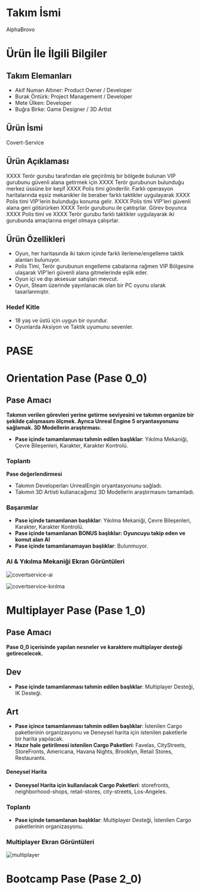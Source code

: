 # **Takım İsmi**

AlphaBrovo

# Ürün İle İlgili Bilgiler

## Takım Elemanları
- Akif Numan Altıner: Product Owner / Developer 
- Burak Öntürk: Project Management / Developer
- Mete Ülken: Developer
- Buğra Birke: Game Designer / 3D Artist

## Ürün İsmi

Covert-Service

## Ürün Açıklaması

XXXX Terör gurubu tarafından ele geçirilmiş bir bölgede bulunan VIP gurubunu güvenli alana getirmek için XXXX Terör gurubunun bulunduğu merkez üssüne bir keşif XXXX Polis timi gönderilir. Farklı operasyon haritalarında eşsiz mekanikler ile beraber farklı taktikler uygulayarak XXXX Polis timi VIP'lerin bulunduğu konuma gelir. XXXX Polis timi VIP'leri güvenli alana geri götürürken XXXX Terör gurubunu ile çatıtışrlar. Görev boyunca XXXX Polis timi ve XXXX Terör gurubu farklı taktikler uygulayarak iki gurubunda amaçlarına engel olmaya çalışırlar.

## Ürün Özellikleri

- Oyun, her haritasında iki takım içinde farklı ilerleme/engelleme taktik alanları bulunuyor.
- Polis Timi, Terör gurubunun engelleme çabalarına rağmen VIP Bölgesine ulaşarak VIP'leri güvenli alana gitmelerinde eşlik eder.
- Oyun içi ve dışı aksesuar satışları mevcut.
- Oyun, Steam üzerinde yayınlanacak olan bir PC oyunu olarak tasarlanmıştır.

### Hedef Kitle

- 18 yaş ve üstü için uygun bir oyundur.
- Oyunlarda Aksiyon ve Taktik uyumunu sevenler.



# PASE

# Orientation Pase (Pase 0_0)

## Pase Amacı
**Takımın verilen görevleri yerine getirme seviyesini ve takımın organize bir şekilde çalışmasını ölçmek. Ayrıca Unreal Engine 5 oryantasyonunu sağlamak. 3D Modellerin araştırması.**

- **Pase içinde tamamlanması tahmin edilen başlıklar**: Yıkılma Mekaniği, Çevre Bileşenleri, Karakter, Karakter Kontrolü.

### Toplantı
**Pase değerlendirmesi**
- Takımın Developerları UnrealEngin oryantasyonunu sağladı.
- Takımın 3D Artisti kullanacağımız 3D Modellerin araştırmasını tamamladı.

### Başarımlar
- **Pase içinde tamamlanan başlıklar**: Yıkılma Mekaniği, Çevre Bileşenleri, Karakter, Karakter Kontrolü.
- **Pase içinde tamamlanan BONUS başlıklar: Oyuncuyu takip eden ve komut alan AI**
- **Pase içinde tamamlanamayan başlıklar**: Bulunmuyor.

### AI & Yıkılma Mekaniği Ekran Görüntüleri
![covertservice-ai](https://github.com/AkifNuman/Covert-Service-Private/assets/54241620/b6359463-a69c-4056-829c-5a7bc3c7ef36)

![covertservice-kırılma](https://github.com/AkifNuman/Covert-Service-Private/assets/54241620/bca43a3e-54cd-4765-9978-3916c294549c)

# Multiplayer Pase (Pase 1_0)

## Pase Amacı
**Pase 0_0 içerisinde yapılan nesneler ve karaktere multiplayer desteği getirecelecek.**

## Dev
- **Pase içinde tamamlanması tahmin edilen başlıklar**: Multiplayer Desteği, IK Desteği.

## Art
- **Pase içince tamamlanması tahmin edilen başlıklar**: İstenilen Cargo paketlerinin organizasyonu ve Deneysel harita için istenilen paketlerle bir harita yapılacak. 
- **Hazır hale getirilmesi istenilen Cargo Paketleri**: Favelas, CityStreets, StoreFronts, Americana, Havana Nights, Brooklyn, Retail Stores, Restaurants.

#### Deneysel Harita
- **Deneysel Harita için kullanılacak Cargo Paketleri**: storefronts, neighborhood-shops, retail-stores, city-streets, Los-Angeles.

### Toplantı


- **Pase içinde tamamlanan başlıklar**: Multiplayer Desteği, İstenilen Cargo paketlerinin organizasyonu.

### Multiplayer Ekran Görüntüleri
![multiplayer](https://github.com/AkifNuman/Covert-Service-Private/assets/54241620/bb07dbb9-b118-4ad3-a7af-1f506af7e1ea)

# Bootcamp Pase (Pase 2_0)

